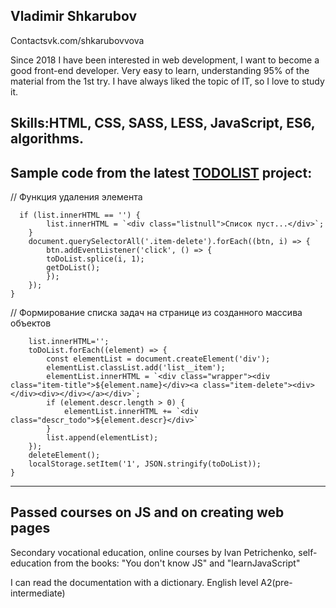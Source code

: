 Vladimir Shkarubov
----------
Contactsvk.com/shkarubovvova

Since 2018 I have been interested in web development, I want to become a good front-end developer. Very easy to learn, understanding 95% of the material from the 1st try. I have always liked the topic of IT, so I love to study it.
## Skills:HTML, CSS, SASS, LESS, JavaScript, ES6, algorithms.
Sample code from the latest [TODOLIST](https://snak3gms.github.io/) project:
--------
// Функция удаления элемента
```function deleteElement() {
  if (list.innerHTML == '') {
        list.innerHTML = `<div class="listnull">Список пуст...</div>`;
    }
    document.querySelectorAll('.item-delete').forEach((btn, i) => {
        btn.addEventListener('click', () => {
        toDoList.splice(i, 1);
        getDoList();
        });
    }); 
}
```
// Формирование списка задач на странице из созданного массива объектов
```function getDoList() {
    list.innerHTML='';
    toDoList.forEach((element) => {
        const elementList = document.createElement('div');
        elementList.classList.add('list__item');
        elementList.innerHTML = `<div class="wrapper"><div class="item-title">${element.name}</div><a class="item-delete"><div></div><div></div></a></div>`;
        if (element.descr.length > 0) { 
            elementList.innerHTML += `<div class="descr_todo">${element.descr}</div>`
        }
        list.append(elementList);
    });
    deleteElement();    
    localStorage.setItem('1', JSON.stringify(toDoList));
}
```

--------
## Passed courses on JS and on creating web pages

Secondary vocational education, online courses by Ivan Petrichenko, self-education from the books: "You don't know JS" and "learnJavaScript"

I can read the documentation with a dictionary. English level A2(pre-intermediate)
